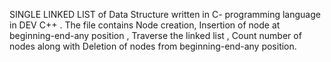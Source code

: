 SINGLE LINKED LIST of Data Structure written in C- programming language in DEV C++ .
The file contains Node creation, 
Insertion of node at beginning-end-any position ,
Traverse the linked list , 
Count number of nodes along with
Deletion of nodes from beginning-end-any position.
